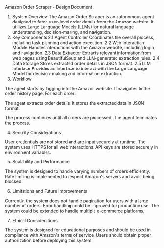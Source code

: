 Amazon Order Scraper - Design Document
1. System Overview
The Amazon Order Scraper is an autonomous agent designed to fetch user-level order details from the Amazon website. It utilizes Large Language Models (LLMs) for natural language understanding, decision-making, and navigation.
2. Key Components
2.1 Agent Controller
Coordinates the overall process, including task planning and action execution.
2.2 Web Interaction Module
Handles interactions with the Amazon website, including login and navigation.
2.3 Data Extractor
Extracts relevant information from web pages using BeautifulSoup and LLM-generated extraction rules.
2.4 Data Storage
Stores extracted order details in JSON format.
2.5 LLM Interface
Provides an interface to interact with the Large Language Model for decision-making and information extraction.
3. Workflow

The agent starts by logging into the Amazon website.
It navigates to the order history page.
For each order:

The agent extracts order details.
It stores the extracted data in JSON format.


The process continues until all orders are processed.
The agent terminates the process.

4. Security Considerations

User credentials are not stored and are input securely at runtime.
The system uses HTTPS for all web interactions.
API keys are stored securely in environment variables.

5. Scalability and Performance

The system is designed to handle varying numbers of orders efficiently.
Rate limiting is implemented to respect Amazon's servers and avoid being blocked.

6. Limitations and Future Improvements

Currently, the system does not handle pagination for users with a large number of orders.
Error handling could be improved for production use.
The system could be extended to handle multiple e-commerce platforms.

7. Ethical Considerations

The system is designed for educational purposes and should be used in compliance with Amazon's terms of service.
Users should obtain proper authorization before deploying this system.
